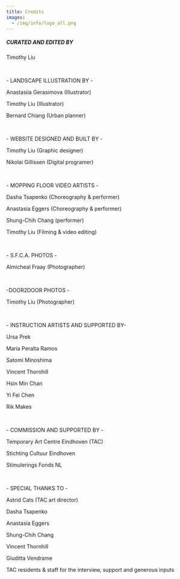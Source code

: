 ```yaml
---
title: Credits
images:
  - /img/info/logo_all.png
---
```

##### CURATED AND EDITED BY

Timothy Liu

<br>

\- LANDSCAPE ILLUSTRATION BY -

Anastasiia Gerasimova (Illustrator)

Timothy Liu (Illustrator)

Bernard Chiang (Urban planner)

<br>

\- WEBSITE DESIGNED AND BUILT BY -

Timothy Liu (Graphic designer)

Nikolai Gillissen (Digital programer)

<br>

\- MOPPING FLOOR VIDEO ARTISTS -

Dasha Tsapenko (Choreography & performer)

Anastasia Eggers (Choreography & performer)

Shung-Chih Chang (performer)

Timothy Liu (Filming & video editing)

<br>

\- S.F.C.A. PHOTOS -

Almicheal Fraay (Photographer)

<br>

\-DOOR2DOOR PHOTOS  -

Timothy Liu (Photographer)

<br>

\- INSTRUCTION ARTISTS AND SUPPORTED BY-

Ursa Prek

Maria Peralta Ramos

Satomi Minoshima

Vincent Thornhill

Hsin Min Chan

Yi Fei Chen

Rik Makes

<br>

\- COMMISSION AND SUPPORTED BY -

Temporary Art Centre Eindhoven (TAC)

Stichting Cultuur Eindhoven

Stimulerings Fonds NL

<br>

\- SPECIAL THANKS TO -

Astrid Cats (TAC art director)

Dasha Tsapenko

Anastasia Eggers

Shung-Chih Chang

Vincent Thornhill

Giuditta Vendrame

TAC residents & staff for the interview, support and generous inputs

<br>

<br>

<br>